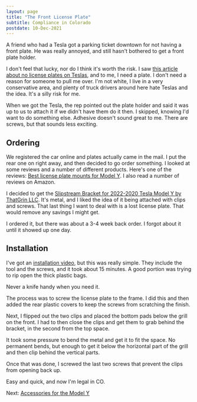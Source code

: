 ```yaml
---
layout: page
title: "The Front License Plate"
subtitle: Compliance in Colorado
postdate: 10-Dec-2021
---
```


A friend who had a Tesla got a parking ticket downtown for not having a front plate. He was really annoyed, and still hasn't bothered to get a front plate holder.

I don't feel that lucky, nor do I think it's worth the risk. I saw [this article about no license plates on Teslas](https://www.thedenverchannel.com/traffic/driving-you-crazy/driving-you-crazy-whats-up-with-teslas-not-having-a-front-license-plate), and to me, I need a plate. I don't need a reason for someone to pull me over. I'm not white, I live in a very conservative area, and plenty of truck drivers around here hate Teslas and the idea. It's a silly risk for me.

When we got the Tesla, the rep pointed out the plate holder and said it was up to us to attach it if we didn't have them do it then. I skipped, knowing I'd want to do something else. Adhesive doesn't sound great to me. There are screws, but that sounds less exciting.

## Ordering

We registered the car online and plates actually came in the mail. I put the rear one on right away, and then decided to go order something. I looked at some reviews and a number of different products. Here's one of the reviews: [Best license plate mounts for Model Y](https://electrek.co/shop/best-tesla-license-plate-mounts/). I also read a number of reviews on Amazon.

I decided to get the [Slipstream Bracket for 2022-2020 Tesla Model Y by ThatGrin LLC](https://www.amazon.com/gp/product/B08FRLH3TM/ref=as_li_qf_asin_il_tl?ie=UTF8&tag=way0utwest-20&creative=9325&linkCode=as2&creativeASIN=B08FRLH3TM&linkId=ab56b77e1612cb9babab51672a889133). It's metal, and I liked the idea of it being attached with clips and screws. That last thing I want to deal with is a lost license plate. That would remove any savings I might get.

I ordered it, but there was about a 3-4 week back order. I forgot about it until it showed up one day.

## Installation

I've got an [installation video](https://youtu.be/mIgL3l5PyNw), but this was really simple. They include the tool and the screws, and it took about 15 minutes. A good portion was trying to rip open the thick plastic bags. 

Never a knife handy when you need it.

The process was to screw the license plate to the frame. I did this and then added the rear plastic covers to keep the screws from scratching the finish.

Next, I flipped out the two clips and placed the bottom pads below the grill on the front. I had to then close the clips and get them to grab behind the bracket, in the second from the top space. 

It took some pressure to bend the metal and get it to fit the space. No permanent bends, but enough to get it below the horizontal part of the grill and then clip behind the vertical parts. 

Once that was done, I screwed the last two screws that prevent the clips from opening back up.

Easy and quick, and now I'm legal in CO.

Next: [Accessories for the Model Y](/projects/tesla/accessory/)